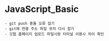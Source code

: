 # JavaScript_Basic

    - git push 충돌 오류 잡기
    - git에 연결 주소 파일 위치 다시 잡기
    - 깃헙 홈페이지 업로드 파일시랑 터미널 이용시 차이 확인

